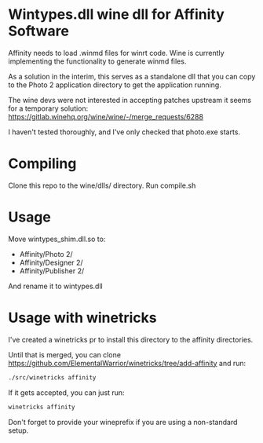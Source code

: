# Wintypes.dll wine dll for Affinity Software

Affinity needs to load .winmd files for winrt code. Wine is currently implementing the functionality to generate winmd files.

As a solution in the interim, this serves as a standalone dll that you can copy to the Photo 2 application directory to get the application running.

The wine devs were not interested in accepting patches upstream it seems for a temporary solution: https://gitlab.winehq.org/wine/wine/-/merge_requests/6288

I haven't tested thoroughly, and I've only checked that photo.exe starts.

# Compiling

Clone this repo to the wine/dlls/ directory. Run compile.sh

# Usage

Move wintypes_shim.dll.so to:
- Affinity/Photo 2/
- Affinity/Designer 2/
- Affinity/Publisher 2/

And rename it to wintypes.dll

# Usage with winetricks

I've created a winetricks pr to install this directory to the affinity directories.

Until that is merged, you can clone https://github.com/ElementalWarrior/winetricks/tree/add-affinity and run:

```sh
./src/winetricks affinity
```

If it gets accepted, you can just run:

```sh
winetricks affinity
```

Don't forget to provide your wineprefix if you are using a non-standard setup.

